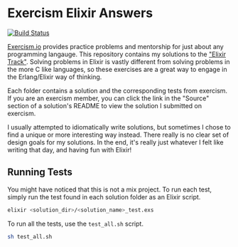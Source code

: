Exercism Elixir Answers
================================================================================

[![Build Status](https://travis-ci.com/SLIB53/exercism-elixir-answers.svg?branch=master)](https://travis-ci.com/SLIB53/exercism-elixir-answers)

[Exercism.io][exercism] provides practice problems and mentorship for just about any programming langauge. This repository contains my solutions to the ["Elixir Track"][exercism-elixir-track]. Solving problems in Elixir is vastly different from solving problems in the more C like languages, so these exercises are a great way to engage in the Erlang/Elixir way of thinking.

Each folder contains a solution and the corresponding tests from exercism. If you are an exercism member, you can click the link in the "Source" section of a solution's README to view the solution I submitted on exercism.

I usually attempted to idiomatically write solutions, but sometimes I chose to find a unique or more interesting way instead. There really is no clear set of design goals for my solutions. In the end, it's really just whatever I felt like writing that day, and having fun with Elixir!

Running Tests
--------------------------------------------------------------------------------

You might have noticed that this is not a mix project. To run each test, simply run the test found in each solution folder as an Elixir script.

```sh
elixir <solution_dir>/<solution_name>_test.exs
```

To run all the tests, use the `test_all.sh` script.

```sh
sh test_all.sh
```

[exercism]: https://exercism.io
[exercism-elixir-track]: https://exercism.io/tracks/elixir
